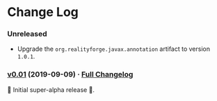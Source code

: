 # Change Log

### Unreleased

* Upgrade the `org.realityforge.javax.annotation` artifact to version `1.0.1`.

### [v0.01](https://github.com/realityforge/graphql-java-scalars/tree/v0.01) (2019-09-09) · [Full Changelog](https://github.com/realityforge/graphql-java-scalars/compare/c4d1a54adbaa886f094e7dcab6623b0b91961947...v0.01)

 ‎🎉	Initial super-alpha release ‎🎉.
